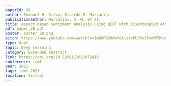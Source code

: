 ```yaml
---
paperId: 28
author: Emanuel H. Silva; Ricardo M. Marcacini
publicationauthor: Marcacini, R. M. et al.
title: Aspect-based Sentiment Analysis using BERT with Disentangled Attention
pdf: paper_28.pdf
poster: poster_28.png
pitch: https://www.youtube.com/watch?v=Im8SP820mwY&list=PLFHvi5sdWF5VqqqQvVC5SuBY7ecSgqequ&index=21
type: Oral
topic: Deep Learning
category: Extended Abstract
link: https://doi.org/10.52591/2021072410
conference: icml
year: 2021
tags: icml-2021
location: Virtual
---
```


